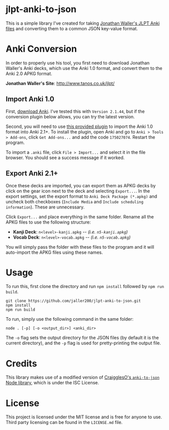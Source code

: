 # jlpt-anki-to-json
This is a simple library I've created for taking [Jonathan Waller's JLPT Anki files](http://www.tanos.co.uk/jlpt/) and converting them to a common JSON key-value format.

# Anki Conversion
In order to properly use his tool, you first need to download Jonathan Waller's Anki decks, which use the Anki 1.0 format, and convert them to the Anki 2.0 APKG format.

**Jonathan Waller's Site**: http://www.tanos.co.uk/jlpt/

## Import Anki 1.0
First, [download Anki](https://apps.ankiweb.net/). I've tested this with `Version 2.1.44`, but if the conversion plugin below allows, you can try the latest version. 

Second, you will need to use [this provided plugin](https://ankiweb.net/shared/info/175027074) to import the Anki 1.0 format into Anki 2.1+. To install the plugin, open Anki and go to `Anki > Tools > Add-ons`, click `Get Add-ons...` and add the code `175027074`. Restart the program.

To import a `.anki` file, click `File > Import...` and select it in the file browser. You should see a success message if it worked.

## Export Anki 2.1+
Once these decks are imported, you can export them as APKG decks by click on the gear icon next to the deck and selecting `Export...`. In the export settings, set the export format to `Anki Deck Package (*.apkg)` and uncheck both checkboxes (`Include Media` and `Include scheduling information`). These are unnecessary.

Click `Export...` and place everything in the same folder. Rename all the APKG files to use the following structure:

* **Kanji Deck**: `n<level>-kanji.apkg` -- *(i.e. `n5-kanji.apkg`)*
* **Vocab Deck**: `n<level>-vocab.apkg` -- *(i.e. `n5-vocab.apkg`)*

You will simply pass the folder with these files to the program and it will auto-import the APKG files using these names.

# Usage
To run this, first clone the directory and run `npm install` followed by `npm run build`.

    git clone https://github.com/jaller200/jlpt-anki-to-json.git
    npm install
    npm run build

To run, simply use the following command in the same folder:

    node . [-p] [-o <output_dir>] <anki_dir>

The `-o` flag sets the output directory for the JSON files (by default it is the current directory), and the `-p` flag is used for pretty-printing the output file.

# Credits
This library makes use of a modified version of [CraigglesO's `anki-to-json` Node library](https://github.com/CraigglesO/anki-to-json/), which is under the ISC License.

# License
This project is licensed under the MIT license and is free for anyone to use. Third party licensing can be found in the `LICENSE.md` file.